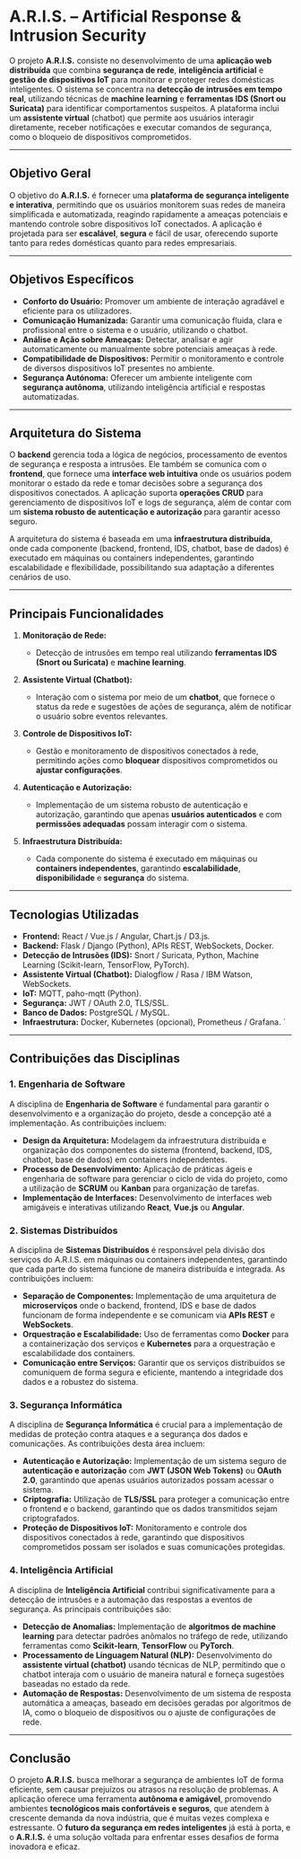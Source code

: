 # **A.R.I.S.** – Artificial Response & Intrusion Security

O projeto **A.R.I.S.** consiste no desenvolvimento de uma **aplicação web distribuída** que combina **segurança de rede**, **inteligência artificial** e **gestão de dispositivos IoT** para monitorar e proteger redes domésticas inteligentes. O sistema se concentra na **detecção de intrusões em tempo real**, utilizando técnicas de **machine learning** e **ferramentas IDS (Snort ou Suricata)** para identificar comportamentos suspeitos. A plataforma inclui um **assistente virtual** (chatbot) que permite aos usuários interagir diretamente, receber notificações e executar comandos de segurança, como o bloqueio de dispositivos comprometidos.

---

## **Objetivo Geral**

O objetivo do **A.R.I.S.** é fornecer uma **plataforma de segurança inteligente e interativa**, permitindo que os usuários monitorem suas redes de maneira simplificada e automatizada, reagindo rapidamente a ameaças potenciais e mantendo controle sobre dispositivos IoT conectados. A aplicação é projetada para ser **escalável**, **segura** e fácil de usar, oferecendo suporte tanto para redes domésticas quanto para redes empresariais.

---

## **Objetivos Específicos**
- **Conforto do Usuário:** Promover um ambiente de interação agradável e eficiente para os utilizadores.
- **Comunicação Humanizada:** Garantir uma comunicação fluida, clara e profissional entre o sistema e o usuário, utilizando o chatbot.
- **Análise e Ação sobre Ameaças:** Detectar, analisar e agir automaticamente ou manualmente sobre potenciais ameaças à rede.
- **Compatibilidade de Dispositivos:** Permitir o monitoramento e controle de diversos dispositivos IoT presentes no ambiente.
- **Segurança Autónoma:** Oferecer um ambiente inteligente com **segurança autônoma**, utilizando inteligência artificial e respostas automatizadas.

---

## **Arquitetura do Sistema**

O **backend** gerencia toda a lógica de negócios, processamento de eventos de segurança e resposta a intrusões. Ele também se comunica com o **frontend**, que fornece uma **interface web intuitiva** onde os usuários podem monitorar o estado da rede e tomar decisões sobre a segurança dos dispositivos conectados. A aplicação suporta **operações CRUD** para gerenciamento de dispositivos IoT e logs de segurança, além de contar com um **sistema robusto de autenticação e autorização** para garantir acesso seguro.

A arquitetura do sistema é baseada em uma **infraestrutura distribuída**, onde cada componente (backend, frontend, IDS, chatbot, base de dados) é executado em máquinas ou containers independentes, garantindo escalabilidade e flexibilidade, possibilitando sua adaptação a diferentes cenários de uso.

---

## **Principais Funcionalidades**

1. **Monitoração de Rede:** 
   - Detecção de intrusões em tempo real utilizando **ferramentas IDS (Snort ou Suricata)** e **machine learning**.
   
2. **Assistente Virtual (Chatbot):**
   - Interação com o sistema por meio de um **chatbot**, que fornece o status da rede e sugestões de ações de segurança, além de notificar o usuário sobre eventos relevantes.
   
3. **Controle de Dispositivos IoT:**
   - Gestão e monitoramento de dispositivos conectados à rede, permitindo ações como **bloquear** dispositivos comprometidos ou **ajustar configurações**.
   
4. **Autenticação e Autorização:**
   - Implementação de um sistema robusto de autenticação e autorização, garantindo que apenas **usuários autenticados** e com **permissões adequadas** possam interagir com o sistema.

5. **Infraestrutura Distribuída:**
   - Cada componente do sistema é executado em máquinas ou **containers independentes**, garantindo **escalabilidade**, **disponibilidade** e **segurança** do sistema.

---

## **Tecnologias Utilizadas**

- **Frontend:** React / Vue.js / Angular, Chart.js / D3.js.
- **Backend:** Flask / Django (Python), APIs REST, WebSockets, Docker.
- **Detecção de Intrusões (IDS):** Snort / Suricata, Python, Machine Learning (Scikit-learn, TensorFlow, PyTorch).
- **Assistente Virtual (Chatbot):** Dialogflow / Rasa / IBM Watson, WebSockets.
- **IoT:** MQTT, paho-mqtt (Python).
- **Segurança:** JWT / OAuth 2.0, TLS/SSL.
- **Banco de Dados:** PostgreSQL / MySQL.
- **Infraestrutura:** Docker, Kubernetes (opcional), Prometheus / Grafana.
`
---

## **Contribuições das Disciplinas**

### 1. **Engenharia de Software**
   A disciplina de **Engenharia de Software** é fundamental para garantir o desenvolvimento e a organização do projeto, desde a concepção até a implementação. As contribuições incluem:
   - **Design da Arquitetura:** Modelagem da infraestrutura distribuída e organização dos componentes do sistema (frontend, backend, IDS, chatbot, base de dados) em containers independentes.
   - **Processo de Desenvolvimento:** Aplicação de práticas ágeis e engenharia de software para gerenciar o ciclo de vida do projeto, como a utilização de **SCRUM** ou **Kanban** para organização de tarefas.
   - **Implementação de Interfaces:** Desenvolvimento de interfaces web amigáveis e interativas utilizando **React**, **Vue.js** ou **Angular**.

### 2. **Sistemas Distribuídos**
   A disciplina de **Sistemas Distribuídos** é responsável pela divisão dos serviços do A.R.I.S. em máquinas ou containers independentes, garantindo que cada parte do sistema funcione de maneira distribuída e integrada. As contribuições incluem:
   - **Separação de Componentes:** Implementação de uma arquitetura de **microserviços** onde o backend, frontend, IDS e base de dados funcionam de forma independente e se comunicam via **APIs REST** e **WebSockets**.
   - **Orquestração e Escalabilidade:** Uso de ferramentas como **Docker** para a containerização dos serviços e **Kubernetes** para a orquestração e escalabilidade dos containers.
   - **Comunicação entre Serviços:** Garantir que os serviços distribuídos se comuniquem de forma segura e eficiente, mantendo a integridade dos dados e a robustez do sistema.

### 3. **Segurança Informática**
   A disciplina de **Segurança Informática** é crucial para a implementação de medidas de proteção contra ataques e a segurança dos dados e comunicações. As contribuições desta área incluem:
   - **Autenticação e Autorização:** Implementação de um sistema seguro de **autenticação e autorização** com **JWT (JSON Web Tokens)** ou **OAuth 2.0**, garantindo que apenas usuários autorizados possam acessar o sistema.
   - **Criptografia:** Utilização de **TLS/SSL** para proteger a comunicação entre o frontend e o backend, garantindo que os dados transmitidos sejam criptografados.
   - **Proteção de Dispositivos IoT:** Monitoramento e controle dos dispositivos conectados à rede, garantindo que dispositivos comprometidos possam ser isolados e suas comunicações protegidas.

### 4. **Inteligência Artificial**
   A disciplina de **Inteligência Artificial** contribui significativamente para a detecção de intrusões e a automação das respostas a eventos de segurança. As principais contribuições são:
   - **Detecção de Anomalias:** Implementação de **algoritmos de machine learning** para detectar padrões anômalos no tráfego de rede, utilizando ferramentas como **Scikit-learn**, **TensorFlow** ou **PyTorch**.
   - **Processamento de Linguagem Natural (NLP):** Desenvolvimento do **assistente virtual (chatbot)** usando técnicas de NLP, permitindo que o chatbot interaja com o usuário de maneira natural e forneça sugestões baseadas no estado da rede.
   - **Automação de Respostas:** Desenvolvimento de um sistema de resposta automática a ameaças, baseado em decisões geradas por algoritmos de IA, como o bloqueio de dispositivos ou o ajuste de configurações de rede.

---

## **Conclusão**
O projeto **A.R.I.S.** busca melhorar a segurança de ambientes IoT de forma eficiente, sem causar prejuízos ou atrasos na resolução de problemas. A aplicação oferece uma ferramenta **autônoma e amigável**, promovendo ambientes **tecnológicos mais confortáveis e seguros**, que atendem à crescente demanda da nova indústria, que é muitas vezes complexa e estressante. O **futuro da segurança em redes inteligentes** já está à porta, e o **A.R.I.S.** é uma solução voltada para enfrentar esses desafios de forma inovadora e eficaz.

